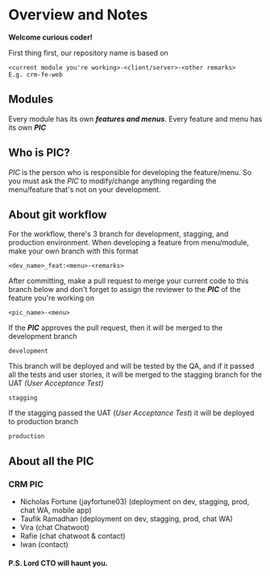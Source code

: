 # Overview and Notes

**Welcome curious coder!**

First thing first, our repository name is based on
```
<current module you're working>-<client/server>-<other remarks>
E.g. crm-fe-web
```

## Modules

Every module has its own **_features and menus_**.
Every feature and menu has its own **_PIC_**

## Who is PIC?

_PIC_ is the person who is responsible for developing the feature/menu. So you must ask the _PIC_ to modify/change anything regarding the menu/feature that's not on your development.

## About git workflow

For the workflow, there's 3 branch for development, stagging, and production environment. When developing a feature from menu/module, make your own branch with this format

```
<dev_name>_feat:<menu>-<remarks> 
```
After committing, make a pull request to merge your current code to this branch below and don't forget to assign the reviewer to the **_PIC_** of the feature you're working on
```
<pic_name>-<menu>
```

If the **_PIC_** approves the pull request, then it will be merged to the development branch
```
development
```

This branch will be deployed and will be tested by the QA, and if it passed all the tests and user stories, it will be merged to the stagging branch for the UAT _(User Acceptance Test)_
```
stagging
```

If the stagging passed the UAT (_User Acceptance Test_) it will be deployed to production branch
```
production
```

## About all the PIC

### CRM PIC
- Nicholas Fortune (jayfortune03) (deployment on dev, stagging, prod, chat WA, mobile app)
- Taufik Ramadhan (deployment on dev, stagging, prod, chat WA)
- Vira (chat Chatwoot)
- Rafie (chat chatwoot & contact)
- Iwan (contact)


#### P.S. Lord CTO will haunt you.
